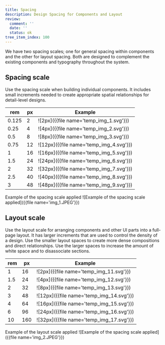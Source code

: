 ```yaml
---
title: Spacing
description: Design Spacing for Components and Layout
review:
  comment: ''
  date: ''
  status: ok
tree_item_index: 100
---
```


We have two spacing scales; one for general spacing within components and the other for layout spacing. Both are designed to complement the existing components and typography throughout the system.

## Spacing scale

Use the spacing scale when building individual components. It includes small increments needed to create appropriate spatial relationships for detail-level designs.

| rem   | px  | Example                                 |
| ----- | --- | --------------------------------------- |
| 0.125 | 2   | ![2px]({{file name='temp_img_1.svg'}})  |
| 0.25  | 4   | ![4px]({{file name='temp_img_2.svg'}})  |
| 0.5   | 8   | ![8px]({{file name='temp_img_3.svg'}})  |
| 0.75  | 12  | ![12px]({{file name='temp_img_4.svg'}}) |
| 1     | 16  | ![16px]({{file name='temp_img_5.svg'}}) |
| 1.5   | 24  | ![24px]({{file name='temp_img_6.svg'}}) |
| 2     | 32  | ![32px]({{file name='temp_img_7.svg'}}) |
| 2.5   | 40  | ![40px]({{file name='temp_img_8.svg'}}) |
| 3     | 48  | ![48px]({{file name='temp_img_9.svg'}}) |

Example of the spacing scale applied
![Example of the spacing scale applied]({{file name='img_1.JPEG'}})

## Layout scale

Use the layout scale for arranging components and other UI parts into a full-page layout. It has larger increments that are used to control the density of a design. Use the smaller layout spaces to create more dense compositions and direct relationships. Use the larger spaces to increase the amount of white space and to disassociate sections.

| rem | px  | Example                                  |
| --- | --- | ---------------------------------------- |
| 1   | 16  | ![2px]({{file name='temp_img_11.svg'}})  |
| 1.5 | 24  | ![4px]({{file name='temp_img_12.svg'}})  |
| 2   | 32  | ![8px]({{file name='temp_img_13.svg'}})  |
| 3   | 48  | ![12px]({{file name='temp_img_14.svg'}}) |
| 4   | 64  | ![16px]({{file name='temp_img_15.svg'}}) |
| 6   | 96  | ![24px]({{file name='temp_img_16.svg'}}) |
| 10  | 160 | ![32px]({{file name='temp_img_17.svg'}}) |

Example of the layout scale applied
![Example of the spacing scale applied]({{file name='img_2.JPEG'}})
